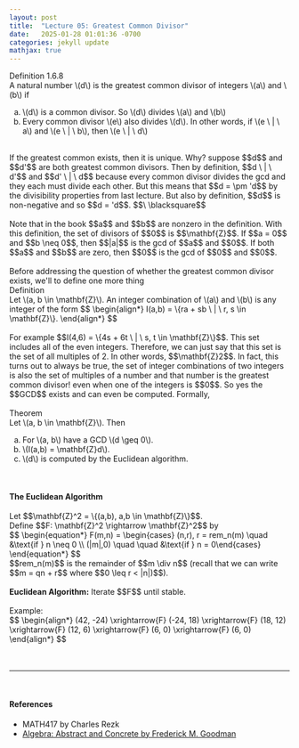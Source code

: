 ```yaml
---
layout: post
title:  "Lecture 05: Greatest Common Divisor"
date:   2025-01-28 01:01:36 -0700
categories: jekyll update
mathjax: true
---
```

<div class="mintheaderdiv">
Definition 1.6.8
</div>
<div class="mintbodydiv">
A natural number \(d\) is the greatest common divisor of integers \(a\) and \(b\) if
<ol type="a">
	<li>\(d\) is a common divisor. So \(d\) divides \(a\) and \(b\)</li>
	<li>Every common divisor \(e\) also divides \(d\). In other words, if \(e \ | \ a\) and \(e \ | \ b\), then \(e \ | \ d\)</li>
</ol>
</div>
<!------------------------------------------------------------------------>
<br>
If the greatest common exists, then it is unique. Why? suppose $$d$$ and $$d'$$ are both greatest common divisors. Then by definition, $$d \ | \ d'$$ and $$d' \ | \ d$$ because every common divisor divides the gcd and they each must divide each other. But this means that $$d = \pm 'd$$ by the divisibility properties from last lecture. But also by definition, $$d$$ is non-negative and so $$d = 'd$$. $$\ \blacksquare$$
<br>
<br>
Note that in the book $$a$$ and $$b$$ are nonzero in the definition. With this definition, the set of divisors of $$0$$ is $$\mathbf{Z}$$. If $$a = 0$$ and $$b \neq 0$$, then $$|a|$$ is the gcd of $$a$$ and $$0$$. If both $$a$$ and $$b$$ are zero, then $$0$$ is the gcd of $$0$$ and $$0$$. 
<br>
<br>
<!------------------------------------------------------------------------>
Before addressing the question of whether the greatest common divisor exists, we'll to define one more thing
<br>
<div class="mintheaderdiv">
Definition
</div>
<div class="mintbodydiv">
Let \(a, b \in \mathbf{Z}\). An integer combination of \(a\) and \(b\) is any integer of the form
$$
\begin{align*}
I(a,b) = \{ra + sb \ | \ r, s \in \mathbf{Z}\}.
\end{align*}
$$
</div>
<!------------------------------------------------------------------------>
<br>
For example $$I(4,6) = \{4s + 6t \ | \ s, t \in \mathbf{Z}\}$$. This set includes all of the even integers. Therefore, we can just say that this set is the set of all multiples of 2. In other words, $$\mathbf{Z}2$$. In fact, this turns out to always be true, the set of integer combinations of two integers is also the set of multiples of a number and that number is the greatest common divisor! even when one of the integers is $$0$$. So yes the $$GCD$$ exists and can even be computed. Formally,
<br>
<br>
<!------------------------------------------------------------------------------------>
<div class="yellowheaderdiv">
Theorem
</div>
<div class="yellowbodydiv">
Let \(a, b \in \mathbf{Z}\). Then
<ol type="a">
	<li>For \(a, b\) have a GCD \(d \geq 0\).</li>
	<li>\(I(a,b) = \mathbf{Z}d\).</li>
	<li>\(d\) is computed by the Euclidean algorithm.</li>
</ol>
</div>
<br>
<!------------------------------------------------------------------------>
<h4><b>The Euclidean Algorithm</b></h4>
Let $$\mathbf{Z}^2 = \{(a,b), a,b \in \mathbf{Z}\}$$. 
<br>
Define $$F: \mathbf{Z}^2 \rightarrow \mathbf{Z}^2$$ by
<div>
  $$
  \begin{equation*}
  F(m,n) = \begin{cases} (n,r), r = rem_n(m) \quad &\text{if } n \neq 0 \\ (|m|,0) \quad \quad &\text{if } n = 0\end{cases}
  \end{equation*}
  $$
</div>
$$rem_n(m)$$ is the remainder of $$m \div n$$ (recall that we can write $$m = qn + r$$ where $$0 \leq r < |n|)$$).
<br>
<br>
<b>Euclidean Algorithm:</b> Iterate $$F$$ until stable.
<br>
<br>
Example:
<div>
  $$
  \begin{align*}
  (42, -24) \xrightarrow{F} (-24, 18) \xrightarrow{F} (18, 12) \xrightarrow{F} (12, 6) \xrightarrow{F} (6, 0) \xrightarrow{F} (6, 0)
  \end{align*}
  $$
</div>







<br>
<br>
<hr>
<br>
<!------------------------------------------------------------------------>
<h4><b>References</b></h4>
<ul>
<li>MATH417 by Charles Rezk</li>
<li><a href="https://homepage.divms.uiowa.edu/~goodman/algebrabook.dir/algebrabook.html">Algebra: Abstract and Concrete by Frederick M. Goodman</a></li>
</ul>






















